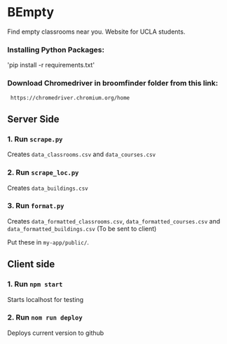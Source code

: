 # BEmpty
Find empty classrooms near you. Website for UCLA students.

### Installing Python Packages:
'pip install -r requirements.txt' 

### Download Chromedriver in broomfinder folder from this link:

	 https://chromedriver.chromium.org/home

## Server Side

### 1. Run `scrape.py`
Creates `data_classrooms.csv` and `data_courses.csv`

### 2. Run `scrape_loc.py`
Creates `data_buildings.csv`

### 3. Run `format.py`
Creates `data_formatted_classrooms.csv`, `data_formatted_courses.csv` and `data_formatted_buildings.csv`
(To be sent to client)

Put these in `my-app/public/`.

## Client side

### 1. Run `npm start`
Starts localhost for testing

### 2. Run `nom run deploy`
Deploys current version to github

